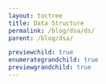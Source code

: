 ```yaml
---
layout: toctree
title: Data Structure
permalink: /blog/dsa/ds/
parent: /blog/dsa/

previewchild: true
enumerategrandchild: true
previewgrandchild: true
---
```

